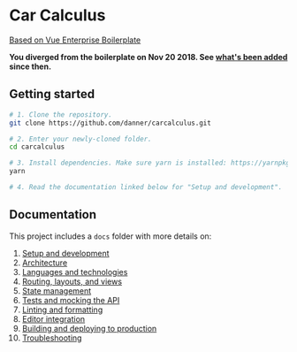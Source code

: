 # Car Calculus

[Based on Vue Enterprise Boilerplate](https://github.com/chrisvfritz/vue-enterprise-boilerplate/)

**You diverged from the boilerplate on Nov 20 2018. See [what's been added](https://github.com/chrisvfritz/vue-enterprise-boilerplate/compare/cde5de7d82883dc1ca1f5fb1f3c7c5db852e92b2...master) since then.**

## Getting started

```bash
# 1. Clone the repository.
git clone https://github.com/danner/carcalculus.git

# 2. Enter your newly-cloned folder.
cd carcalculus

# 3. Install dependencies. Make sure yarn is installed: https://yarnpkg.com/lang/en/docs/install
yarn

# 4. Read the documentation linked below for "Setup and development".
```

## Documentation

This project includes a `docs` folder with more details on:

1.  [Setup and development](docs/development.md)
1.  [Architecture](docs/architecture.md)
1.  [Languages and technologies](docs/tech.md)
1.  [Routing, layouts, and views](docs/routing.md)
1.  [State management](docs/state.md)
1.  [Tests and mocking the API](docs/tests.md)
1.  [Linting and formatting](docs/linting.md)
1.  [Editor integration](docs/editors.md)
1.  [Building and deploying to production](docs/production.md)
1.  [Troubleshooting](docs/troubleshooting.md)
